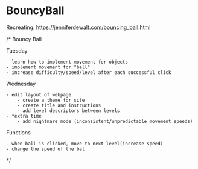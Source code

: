 # BouncyBall
Recreating: https://jenniferdewalt.com/bouncing_ball.html

/* Bouncy Ball

Tuesday

	- learn how to implement movement for objects
	- implement movement for "ball"
	- increase difficulty/speed/level after each successful click
	
Wednesday

	- edit layout of webpage
		- create a theme for site
		- create title and instructions
		- add level descriptors between levels
	- *extra time
		- add nightmare mode (inconsistent/unpredictable movement speeds)

Functions

	- when ball is clicked, move to next level(increase speed)
	- change the speed of the bal
  
*/
